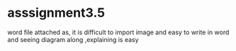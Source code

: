 # asssignment3.5
word file attached as, it is difficult to import image and easy to write in word and seeing diagram along ,explaining is easy
